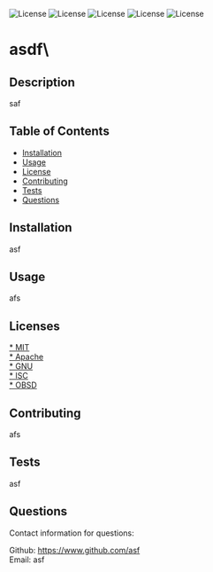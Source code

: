 

![License](https://img.shields.io/static/v1?label=License&message=MIT&color=BLUE) ![License](https://img.shields.io/static/v1?label=License&message=Apache&color=BLUE) ![License](https://img.shields.io/static/v1?label=License&message=GNU&color=BLUE) ![License](https://img.shields.io/static/v1?label=License&message=ISC&color=BLUE) ![License](https://img.shields.io/static/v1?label=License&message=OBSD&color=BLUE)

# asdf\

## Description
saf

## Table of Contents

* [Installation](#installation)
* [Usage](#usage)
* [License](#license)
* [Contributing](#contributing)
* [Tests](#tests)
* [Questions](#questions)

## Installation
asf

## Usage
afs

## Licenses
<a href = "https://opensource.org/licenses/MIT"> * MIT</a><br /><a href = "https://opensource.org/licenses/Apache-2.0"> * Apache</a><br /><a href = "https://opensource.org/licenses/gpl-license"> * GNU</a><br /><a href = "https://opensource.org/licenses/ISC"> * ISC</a><br /><a href = "https://www.openbsd.org/policy.html"> * OBSD</a><br />

## Contributing
afs

## Tests
asf

## Questions
Contact information for questions:  

Github: https://www.github.com/asf  
Email: asf
